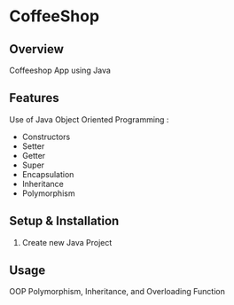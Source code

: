 # CoffeeShop

## Overview
Coffeeshop App using Java

## Features
Use of Java Object Oriented Programming :
- Constructors
- Setter
- Getter
- Super
- Encapsulation
- Inheritance
- Polymorphism


## Setup & Installation 
1. Create new Java Project

## Usage
OOP Polymorphism, Inheritance, and Overloading Function

